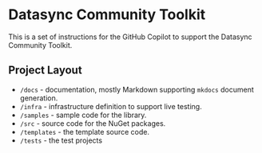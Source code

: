 # Datasync Community Toolkit

This is a set of instructions for the GitHub Copilot to support the Datasync Community Toolkit.

## Project Layout

* `/docs` - documentation, mostly Markdown supporting `mkdocs` document generation.
* `/infra` - infrastructure definition to support live testing.
* `/samples` - sample code for the library.
* `/src` - source code for the NuGet packages.
* `/templates` - the template source code.
* `/tests` - the test projects
